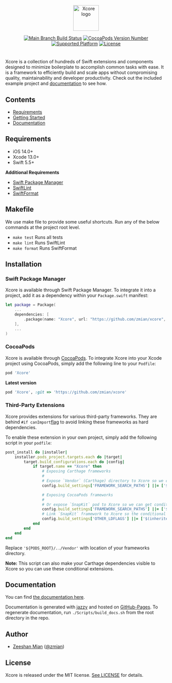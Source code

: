 <p align="center">
<img src="Resources/xcore_logo.svg" alt="Xcore logo" height=80>
</p>
<p align="center">
    <a href="https://travis-ci.org/zmian/xcore"><img src="https://travis-ci.org/zmian/xcore.svg?branch=main" alt="Main Branch Build Status"></a>
  <a href="http://cocoapods.org/pods/Xcore"><img src="https://img.shields.io/cocoapods/v/Xcore.svg?style=flat" alt="CocoaPods Version Number"></a>
  <a href="http://cocoapods.org/pods/Xcore"><img src="https://img.shields.io/cocoapods/p/Xcore.svg?style=flat" alt="Supported Platform"></a>
    <a href="http://cocoapods.org/pods/Xcore"><img src="https://img.shields.io/cocoapods/l/Xcore.svg?style=flat" alt="License"></a>
</p>
<h1></h1>

Xcore is a collection of hundreds of Swift extensions and components designed to minimize boilerplate to accomplish common tasks with ease. It is a framework to efficiently build and scale apps without compromising quality, maintainability and developer productivity. Check out the included example project and [documentation](https://zmian.github.io/xcore) to see how.

## Contents
- [Requirements](#requirements)
- [Getting Started](#getting-started)
- [Documentation](#documentation)

## Requirements
* iOS 14.0+
* Xcode 13.0+
* Swift 5.5+

**Additional Requirements**

* [Swift Package Manager](https://swift.org/package-manager/)
* [SwiftLint][swiftlint-link]
* [SwiftFormat][swiftformat-link]

## Makefile
We use make file to provide some useful shortcuts. Run any of the below commands at the project root level.

- `make test` Runs all tests
- `make lint` Runs SwiftLint
- `make format` Runs SwiftFormat

## Installation

### Swift Package Manager
Xcore is available through Swift Package Manager. To integrate it into a project, add it as a dependency within your `Package.swift` manifest:

```swift
let package = Package(
    ...
    dependencies: [
        .package(name: "Xcore", url: "https://github.com/zmian/xcore", .branch("main"))
    ],
    ...
)
```

### CocoaPods

Xcore is available through [CocoaPods](http://cocoapods.org). To integrate Xcore into your Xcode project using CocoaPods, simply add the following line to your `Podfile`:

```ruby
pod 'Xcore'
```

**Latest version**

```ruby
pod 'Xcore', :git => 'https://github.com/zmian/xcore'
```

### Third-Party Extensions

Xcore provides extensions for various third-party frameworks. They are behind `#if canImport`[flag](https://github.com/apple/swift-evolution/blob/master/proposals/0075-import-test.md) to avoid linking these frameworks as hard dependencies.

To enable these extension in your own project, simply add the following script in your `podfile`:

```ruby
post_install do |installer|
    installer.pods_project.targets.each do |target|
        target.build_configurations.each do |config|
            if target.name == "Xcore" then
                # Exposing Carthage frameworks
                #
                # Expose `Vendor` (Carthage) directory to Xcore so we can get conditional extensions.
                config.build_settings['FRAMEWORK_SEARCH_PATHS'] ||= ['$(inherited)', '${PODS_ROOT}/../Vendor']

                # Exposing CocoaPods frameworks
                #
                # Or expose `SnapKit` pod to Xcore so we can get conditional extensions.
                config.build_settings['FRAMEWORK_SEARCH_PATHS'] ||= ['$(inherited)', '${PODS_CONFIGURATION_BUILD_DIR}/SnapKit']
                # Link `SnapKit` framework to Xcore so the conditional canImport flag works.
                config.build_settings['OTHER_LDFLAGS'] ||= ['$(inherited)', '-framework "SnapKit"']
            end
        end
    end
end
```

Replace `'${PODS_ROOT}/../Vendor'` with location of your frameworks directory.

**Note:** This script can also make your Carthage dependencies visible to Xcore so you can use these conditional extensions.

## Documentation

You can find [the documentation here](https://zmian.github.io/xcore).

Documentation is generated with [jazzy](https://github.com/realm/jazzy) and hosted on [GitHub-Pages](https://pages.github.com). To regenerate documentation, run `./Scripts/build_docs.sh` from the root directory in the repo.

## Author

- [Zeeshan Mian](https://github.com/zmian) ([@zmian](https://twitter.com/zmian))

## License

Xcore is released under the MIT license. [See LICENSE](https://github.com/zmian/xcore/blob/main/LICENSE) for details.

[swiftlint-link]: https://github.com/realm/SwiftLint
[swiftformat-link]: https://github.com/nicklockwood/SwiftFormat
